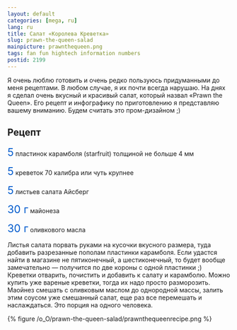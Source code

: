 ```yaml
---
layout: default
categories: [mega, ru]
lang: ru
title: Салат «Королева Креветка»
slug: prawn-the-queen-salad
mainpicture: prawnthequeen.png
tags: fan fun hightech information numbers 
postid: 2199
---
```



Я очень люблю готовить и очень редко пользуюсь придуманными до меня рецептами. В любом случае, я их почти всегда нарушаю. На днях я сделал очень вкусный и красивый салат, который назвал «Prawn the Queen». Его рецепт и инфографику по приготовлению я представляю вашему вниманию. Будем считать это пром-дизайном ;)<!--more-->



## Рецепт

<span style="font-size: 24px; color: #005bcd;">5</span> пластинок карамболя (starfruit) толщиной не больше 4 мм

<span style="font-size: 24px; color: #005bcd;">5</span> креветок 70 калибра или чуть крупнее

<span style="font-size: 24px; color: #005bcd;">5</span> листьев салата Айсберг

<span style="font-size: 24px; color: #005bcd;">30 г</span> майонеза

<span style="font-size: 24px; color: #005bcd;">30 г</span> оливкового масла

Листья салата порвать руками на кусочки вкусного размера, туда добавить разрезанные пополам пластинки карамболя. Если удастся найти в магазине не пятиконечный, а шестиконечный, то будет вообще замечательно — получится по две короны с одной пластинки ;) Креветки отварить, почистить и добавить к салату и карамболю. Можно купить уже вареные креветки, тогда их надо просто разморозить. Маойнез смешать с оливковым маслом до однородной массы, залить этим соусом уже смешанный салат, еще раз все перемешать и наслаждаться. Это порция на одного человека.



{% figure /o_O/prawn-the-queen-salad/prawnthequeenrecipe.png %}


